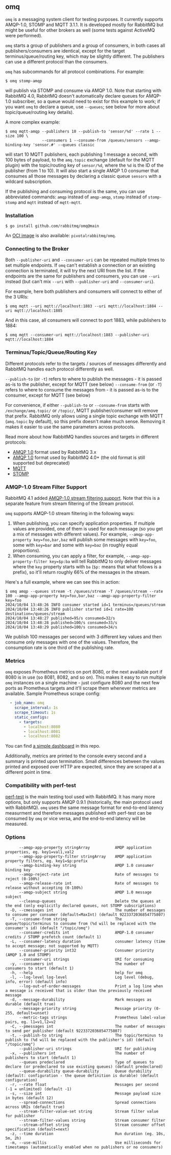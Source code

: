 ## omq

`omq` is a messaging system client for testing purposes. It currently supports AMQP-1.0, STOMP and MQTT 3.1.1.
It is developed mostly for RabbitMQ but might be useful for other brokers as well (some tests against ActiveMQ
were performed).

`omq` starts a group of publishers and a group of consumers, in both cases all publishers/consumers are identical,
except for the target terminus/queue/routing key, which may be slightly different. The publishers can use
a different protocol than the consumers.

`omq` has subcommands for all protocol combinations. For example:
```shell
$ omq stomp-amqp
```
will publish via STOMP and consume via AMQP 1.0. Note that starting with RabbitMQ 4.0, RabbitMQ doesn't automatically
declare queues for AMQP-1.0 subscriber, so a queue would need to exist for this example to work; if you want `omq` to
declare a queue, use `--queues`; see below for more about topic/queue/routing key details).

A more complex example:
```shell
$ omq mqtt-amqp --publishers 10 --publish-to 'sensor/%d' --rate 1 --size 100 \
                --consumers 1 --consume-from /queues/sensors --amqp-binding-key 'sensor.#' --queues classic
```
will start 10 MQTT publishers, each publishing 1 message a second, with 100 bytes of payload, to the `amq.topic` exchange (default for the MQTT plugin)
with the topic/routing key of `sensor/%d`, where the `%d` is the ID of the publisher (from 1 to 10). It will also start a single AMQP 1.0 consumer that
consumes all those messages by declaring a classic queue `sensors` with a wildcard subscription.

If the publishing and consuming protocol is the same, you can use abbreviated commands: `amqp` instead of `amqp-amqp`, `stomp` instead of `stomp-stomp`
and `mqtt` instead of `mqtt-mqtt`.

### Installation

```shell
$ go install github.com/rabbitmq/omq@main
```

An [OCI image](https://hub.docker.com/r/pivotalrabbitmq/omq/tags) is also available: `pivotalrabbitmq/omq`.

### Connecting to the Broker

Both `--publisher-uri` and `--consumer-uri` can be repeated multiple times to set multiple
endpoints. If `omq` can't establish a connection or an existing connection is terminated,
it will try the next URI from the list. If the endpoints are the same for publishers and consumers,
you can use `--uri` instead (but can't mix `--uri` with `--publisher-uri` and `--consumer-uri`).

For example, here both publishers and consumers will connect to either of the 3 URIs:
```shell
$ omq mqtt --uri mqtt://localhost:1883 --uri mqtt://localhost:1884 --uri mqtt://localhost:1885
```

And in this case, all consumers will connect to port 1883, while publishers to 1884:

```shell
$ omq mqtt --consumer-uri mqtt://localhost:1883 --publisher-uri mqtt://localhost:1884
```

### Terminus/Topic/Queue/Routing Key

Different protocols refer to the targets / sources of messages differently and RabbitMQ handles each protocol differently as well.

`--publish-to` (or `-t`) refers to where to publish the messages - it is passed as-is to the publisher, except for MQTT (see below)
`--consume-from` (or `-T`) refers to where to consume the messages from - it is passed as-is to the consumer, except for MQTT (see below)

For convenience, if either `--publish-to` or `--consume-from` starts with `/exchange/amq.topic/` or `/topic/`, MQTT publisher/consumer
will remove that prefix. RabbitMQ only allows using a single topic exchange with MQTT (`amq.topic` by default), so this prefix doesn't make
much sense. Removing it makes it easier to use the same parameters across protocols.

Read more about how RabbitMQ handles sources and targets in different protocols:
* [AMQP 1.0](https://www.rabbitmq.com/docs/amqp#address-v1) format used by RabbitMQ 3.x
* [AMQP 1.0](https://www.rabbitmq.com/docs/amqp#address-v2) format used by RabbitMQ 4.0+ (the old format is still supported but deprecated)
* [MQTT](https://www.rabbitmq.com/docs/mqtt#topic-level-separator-and-wildcards)
* [STOMP](https://www.rabbitmq.com/docs/stomp#d)

### AMQP-1.0 Stream Filter Support

RabbitMQ 4.1 added [AMQP-1.0 stream filtering support](https://github.com/rabbitmq/rabbitmq-server/pull/12415).
Note that this is a separate feature from stream filtering of the Stream protocol.

`omq` supports AMQP-1.0 stream filtering in the following ways:
1. When publishing, you can specify application properties. If multiple values are provided, one of them is used for each message
   (so you get a mix of messages with different values). For example, `--amqp-app-property key=foo,bar,baz` will publish some messages
   with `key=foo`, some with `key=bar` and some with `key=baz` (in roughly equal proportions).
2. When consuming, you can apply a filter, for example, `--amqp-app-property-filter key=$p:ba` will tell RabbitMQ to only deliver
   messages where the `key` property starts with `ba` (`$p:` means that what follows is a prefix), so it'll return roughly 66%
   of the messages in the stream.

Here's a full example, where we can see this in action:
```shell
$ omq amqp --queues stream -t /queues/stream -T /queues/stream --rate 100 --amqp-app-property key=foo,bar,baz --amqp-app-property-filter key=foo
2024/10/04 13:48:26 INFO consumer started id=1 terminus=/queues/stream
2024/10/04 13:48:26 INFO publisher started id=1 rate=100 destination=/queues/stream
2024/10/04 13:48:27 published=95/s consumed=32/s
2024/10/04 13:48:28 published=100/s consumed=33/s
2024/10/04 13:48:29 published=100/s consumed=34/s
```

We publish 100 messages per second with 3 different key values and then consume only messages with one of the values. Therefore, the consumption
rate is one third of the publishing rate.

### Metrics

`omq` exposes Prometheus metrics on port 8080, or the next available port if 8080 is in use (so 8081, 8082, and so on). This makes it easy to run multiple
`omq` instances on a single machine - just configure 8080 and the next few ports as Prometheus targets and it'll scrape them whenever metrics are available.
Sample Prometheus scrape config:
```yaml
  - job_name: omq
    scrape_interval: 1s
    scrape_timeout: 1s
    static_configs:
      - targets:
        - localhost:8080
        - localhost:8081
        - localhost:8082
```

You can find [a simple dashboard](./dashboard/OMQ-Grafana.json) in this repo.

Additionally, metrics are printed to the console every second and a summary is printed upon termination.
Small differences between the values printed and exposed over HTTP are expected, since they are scraped
at a different point in time.

### Compatibility with perf-test

[perf-test](https://perftest.rabbitmq.com/) is the main testing tool used with RabbitMQ. It has many more options, but only supports AMQP 0.9.1
(historically, the main protocol used with RabbitMQ). `omq` uses the same message format for end-to-end latency measurment and therefore
messages published with perf-test can be consumed by `omq` or vice versa, and the end-to-end latency will be measured.

### Options

```
      --amqp-app-property stringArray           AMQP application properties, eg. key1=val1,val2
      --amqp-app-property-filter stringArray    AMQP application property filters, eg. key1=$p:prefix
      --amqp-binding-key string                 AMQP 1.0 consumer binding key
      --amqp-reject-rate int                    Rate of messages to reject (0-100%)
      --amqp-release-rate int                   Rate of messages to release without accepting (0-100%)
      --amqp-subject string                     AMQP 1.0 message subject
      --cleanup-queues                          Delete the queues at the end (only explicitly declared queues, not STOMP subscriptions)
  -D, --cmessages int                           The number of messages to consume per consumer (default=MaxInt) (default 9223372036854775807)
  -T, --consume-from string                     The queue/topic/terminus to consume from (%d will be replaced with the consumer's id) (default "/topic/omq")
      --consumer-credits int                    AMQP-1.0 consumer credits / STOMP prefetch count (default 1)
  -L, --consumer-latency duration               consumer latency (time to accept message; not supported by MQTT)
      --consumer-priority int32                 Consumer priority (AMQP 1.0 and STOMP)
      --consumer-uri strings                    URI for consuming
  -y, --consumers int                           The number of consumers to start (default 1)
  -h, --help                                    help for omq
  -l, --log-level log-level                     Log level (debug, info, error) (default info)
      --log-out-of-order-messages               Print a log line when a message is received that is older than the previously received message
  -d, --message-durability                      Mark messages as durable (default true)
      --message-priority string                 Message priority (0-255, default=unset)
      --metric-tags strings                     Prometheus label-value pairs, eg. l1=v1,l2=v2
  -C, --pmessages int                           The number of messages to send per publisher (default 9223372036854775807)
  -t, --publish-to string                       The topic/terminus to publish to (%d will be replaced with the publisher's id) (default "/topic/omq")
      --publisher-uri strings                   URI for publishing
  -x, --publishers int                          The number of publishers to start (default 1)
      --queues predeclared                      Type of queues to declare (or predeclared to use existing queues) (default predeclared)
      --queue-durability queue-durability       Queue durability (default: configuration - the queue definition is durable) (default configuration)
  -r, --rate float                              Messages per second (-1 = unlimited) (default -1)
  -s, --size int                                Message payload size in bytes (default 12)
      --spread-connections                      Spread connections across URIs (default true)
      --stream-filter-value-set string          Stream filter value for publisher
      --stream-filter-values string             Stream consumer filter
      --stream-offset string                    Stream consumer offset specification (default=next)
  -z, --time duration                           Run duration (eg. 10s, 5m, 2h)
  -m, --use-millis                              Use milliseconds for timestamps (automatically enabled when no publishers or no consumers)
```
